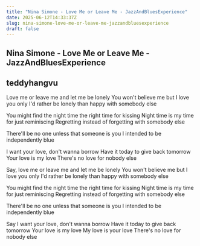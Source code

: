 ```yaml
---
title: "Nina Simone - Love Me or Leave Me - JazzAndBluesExperience"
date: 2025-06-12T14:33:37Z
slug: nina-simone-love-me-or-leave-me-jazzandbluesexperience
draft: false
---
```


## Nina Simone - Love Me or Leave Me - JazzAndBluesExperience

## teddyhangvu

Love me or leave me and let me be lonely
You won't believe me but I love you only
I'd rather be lonely than happy with somebody else

You might find the night time the right time for kissing
Night time is my time for just reminiscing
Regretting instead of forgetting with somebody else

There'll be no one unless that someone is you
I intended to be independently blue

I want your love, don't wanna borrow
Have it today to give back tomorrow
Your love is my love
There's no love for nobody else

Say, love me or leave me and let me be lonely
You won't believe me but I love you only
I'd rather be lonely than happy with somebody else

You might find the night time the right time for kissing
Night time is my time for just reminiscing
Regretting instead of forgetting with somebody else

There'll be no one unless that someone is you
I intended to be independently blue

Say I want your love, don't wanna borrow
Have it today to give back tomorrow
Your love is my love
My love is your love
There's no love for nobody else